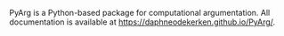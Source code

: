 PyArg is a Python-based package for computational argumentation. 
All documentation is available at https://daphneodekerken.github.io/PyArg/.